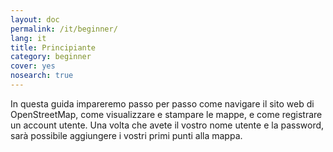 ```yaml
---
layout: doc
permalink: /it/beginner/
lang: it
title: Principiante
category: beginner
cover: yes
nosearch: true
---
```

In questa guida impareremo passo per passo come navigare il sito web di
OpenStreetMap, come visualizzare e stampare le mappe, e come registrare un account
utente. Una volta che avete il vostro nome utente e la password, sarà possibile
aggiungere i vostri primi punti alla mappa.
